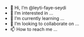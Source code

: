 - 👋 Hi, I’m @leyti-faye-seydi
- 👀 I’m interested in ...
- 🌱 I’m currently learning ...
- 💞️ I’m looking to collaborate on ...
- 📫 How to reach me ...

<!---
leyti-faye-seydi/leyti-faye-seydi is a ✨ special ✨ repository because its `README.md` (this file) appears on your GitHub profile.
You can click the Preview link to take a look at your changes.
--->
